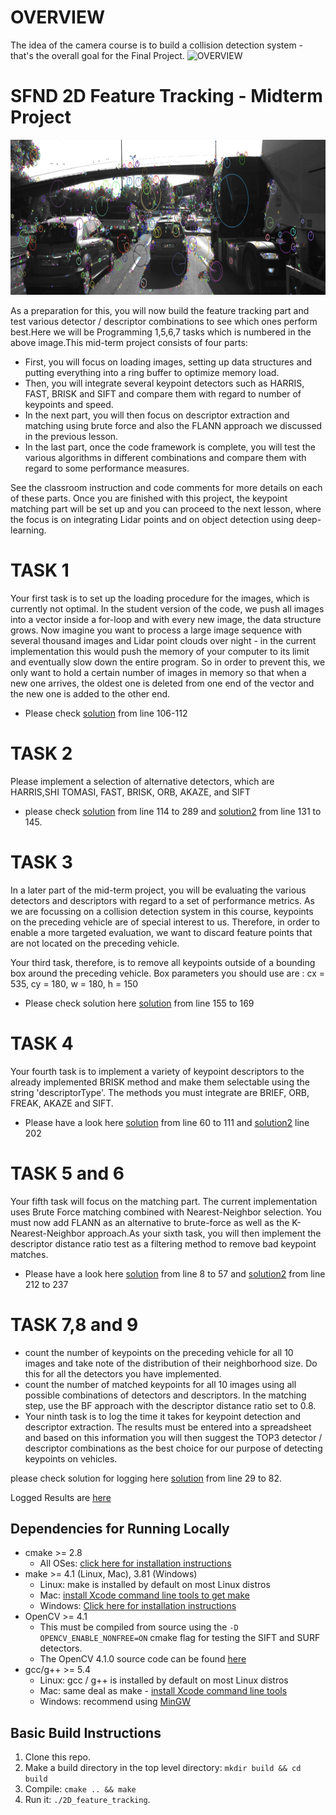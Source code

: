 # OVERVIEW

The idea of the camera course is to build a collision detection system - that's the overall goal for the Final Project.
![OVERVIEW](https://user-images.githubusercontent.com/68550704/121785415-f4b7b300-cbb9-11eb-8038-2046a29ba05b.png)

# SFND 2D Feature Tracking - Midterm Project

<img src="images/keypoints.png" width="820" height="248" />

As a preparation for this, you will now build the feature tracking part and test various detector / descriptor combinations to see which ones perform best.Here we will be Programming 1,5,6,7 tasks which is numbered in the above image.This mid-term project consists of four parts:

* First, you will focus on loading images, setting up data structures and putting everything into a ring buffer to optimize memory load. 
* Then, you will integrate several keypoint detectors such as HARRIS, FAST, BRISK and SIFT and compare them with regard to number of keypoints and speed. 
* In the next part, you will then focus on descriptor extraction and matching using brute force and also the FLANN approach we discussed in the previous lesson. 
* In the last part, once the code framework is complete, you will test the various algorithms in different combinations and compare them with regard to some performance measures. 

See the classroom instruction and code comments for more details on each of these parts. Once you are finished with this project, the keypoint matching part will be set up and you can proceed to the next lesson, where the focus is on integrating Lidar points and on object detection using deep-learning. 

# TASK 1

Your first task is to set up the loading procedure for the images, which is currently not optimal. In the student version of the code, we push all images into a vector inside a for-loop and with every new image, the data structure grows. Now imagine you want to process a large image sequence with several thousand images and Lidar point clouds over night - in the current implementation this would push the memory of your computer to its limit and eventually slow down the entire program. So in order to prevent this, we only want to hold a certain number of images in memory so that when a new one arrives, the oldest one is deleted from one end of the vector and the new one is added to the other end.

* Please check [solution](https://github.com/harisiva1/2D-Feature-Tracking---SFND/blob/9d30a61e16d9f8e5fc3382d9c7ce7608c890ffd5/src/MidTermProject_Camera_Student.cpp) from line 106-112

# TASK 2

Please implement a selection of alternative detectors, which are HARRIS,SHI TOMASI, FAST, BRISK, ORB, AKAZE, and SIFT

* please check [solution](https://github.com/harisiva1/2D-Feature-Tracking---SFND/blob/9d30a61e16d9f8e5fc3382d9c7ce7608c890ffd5/src/matching2D_Student.cpp) from line 114 to 289 and [solution2](https://github.com/harisiva1/2D-Feature-Tracking---SFND/blob/9d30a61e16d9f8e5fc3382d9c7ce7608c890ffd5/src/MidTermProject_Camera_Student.cpp) from line 131 to 145.

# TASK 3

In a later part of the mid-term project, you will be evaluating the various detectors and descriptors with regard to a set of performance metrics. As we are focussing on a collision detection system in this course, keypoints on the preceding vehicle are of special interest to us. Therefore, in order to enable a more targeted evaluation, we want to discard feature points that are not located on the preceding vehicle.

Your third task, therefore, is to remove all keypoints outside of a bounding box around the preceding vehicle. Box parameters you should use are : cx = 535, cy = 180, w = 180, h = 150

* Please check solution here [solution](https://github.com/harisiva1/2D-Feature-Tracking---SFND/blob/9d30a61e16d9f8e5fc3382d9c7ce7608c890ffd5/src/MidTermProject_Camera_Student.cpp) from line 155 to 169

# TASK 4

Your fourth task is to implement a variety of keypoint descriptors to the already implemented BRISK method and make them selectable using the string 'descriptorType'. The methods you must integrate are BRIEF, ORB, FREAK, AKAZE and SIFT.

* Please have a look here [solution](https://github.com/harisiva1/2D-Feature-Tracking---SFND/blob/9d30a61e16d9f8e5fc3382d9c7ce7608c890ffd5/src/matching2D_Student.cpp) from line 60 to 111 and [solution2](https://github.com/harisiva1/2D-Feature-Tracking---SFND/blob/9d30a61e16d9f8e5fc3382d9c7ce7608c890ffd5/src/MidTermProject_Camera_Student.cpp) line 202

# TASK 5 and 6

Your fifth task will focus on the matching part. The current implementation uses Brute Force matching combined with Nearest-Neighbor selection. You must now add FLANN as an alternative to brute-force as well as the K-Nearest-Neighbor approach.As your sixth task, you will then implement the descriptor distance ratio test as a filtering method to remove bad keypoint matches.

* Please have a look here [solution](https://github.com/harisiva1/2D-Feature-Tracking---SFND/blob/9d30a61e16d9f8e5fc3382d9c7ce7608c890ffd5/src/matching2D_Student.cpp) from line 8 to 57 and [solution2](https://github.com/harisiva1/2D-Feature-Tracking---SFND/blob/9d30a61e16d9f8e5fc3382d9c7ce7608c890ffd5/src/MidTermProject_Camera_Student.cpp) from line 212 to 237

# TASK 7,8 and 9

* count the number of keypoints on the preceding vehicle for all 10 images and take note of the distribution of their neighborhood size. Do this for all the detectors you have implemented.
* count the number of matched keypoints for all 10 images using all possible combinations of detectors and descriptors. In the matching step, use the BF approach with the descriptor distance ratio set to 0.8.
* Your ninth task is to log the time it takes for keypoint detection and descriptor extraction. The results must be entered into a spreadsheet and based on this information you will then suggest the TOP3 detector / descriptor combinations as the best choice for our purpose of detecting keypoints on vehicles. 

please check solution for logging here [solution](https://github.com/harisiva1/2D-Feature-Tracking---SFND/blob/9d30a61e16d9f8e5fc3382d9c7ce7608c890ffd5/src/MidTermProject_Camera_Student.cpp) from line 29 to 82.

Logged Results are [here](https://github.com/harisiva1/2D-Feature-Tracking---SFND/blob/0e42b1491632ec9072c89e600561f13359198e25/Results.csv)



## Dependencies for Running Locally
* cmake >= 2.8
  * All OSes: [click here for installation instructions](https://cmake.org/install/)
* make >= 4.1 (Linux, Mac), 3.81 (Windows)
  * Linux: make is installed by default on most Linux distros
  * Mac: [install Xcode command line tools to get make](https://developer.apple.com/xcode/features/)
  * Windows: [Click here for installation instructions](http://gnuwin32.sourceforge.net/packages/make.htm)
* OpenCV >= 4.1
  * This must be compiled from source using the `-D OPENCV_ENABLE_NONFREE=ON` cmake flag for testing the SIFT and SURF detectors.
  * The OpenCV 4.1.0 source code can be found [here](https://github.com/opencv/opencv/tree/4.1.0)
* gcc/g++ >= 5.4
  * Linux: gcc / g++ is installed by default on most Linux distros
  * Mac: same deal as make - [install Xcode command line tools](https://developer.apple.com/xcode/features/)
  * Windows: recommend using [MinGW](http://www.mingw.org/)

## Basic Build Instructions

1. Clone this repo.
2. Make a build directory in the top level directory: `mkdir build && cd build`
3. Compile: `cmake .. && make`
4. Run it: `./2D_feature_tracking`.
